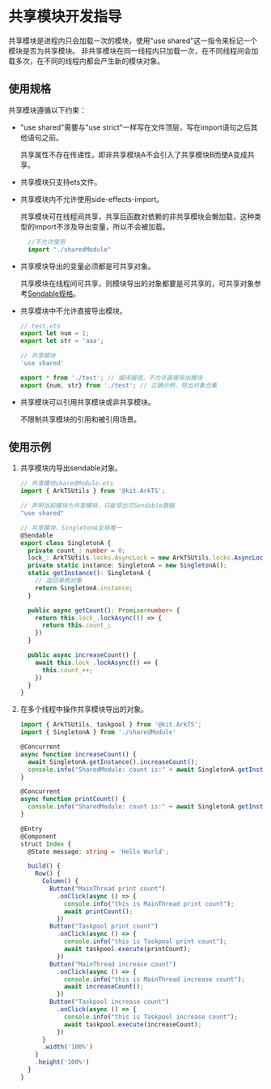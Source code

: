 # 共享模块开发指导

共享模块是进程内只会加载一次的模块，使用"use shared"这一指令来标记一个模块是否为共享模块。
非共享模块在同一线程内只加载一次，在不同线程间会加载多次，在不同的线程内都会产生新的模块对象。

## 使用规格

共享模块遵循以下约束：

- "use shared"需要与"use strict"一样写在文件顶层，写在import语句之后其他语句之前。

  共享属性不存在传递性，即非共享模块A不会引入了共享模块B而使A变成共享。

- 共享模块只支持ets文件。

- 共享模块内不允许使用side-effects-import。

  共享模块可在线程间共享，共享后函数对依赖的非共享模块会懒加载，这种类型的import不涉及导出变量，所以不会被加载。
  
  ```ts
    //不允许使用
    import "./sharedModule"
  ```

- 共享模块导出的变量必须都是可共享对象。

  共享模块在线程间可共享，则模块导出的对象都要是可共享的，可共享对象参考[Sendable规格](arkts-sendable.md)。

- 共享模块中不允许直接导出模块。

  ```ts
  // test.ets
  export let num = 1;
  export let str = 'aaa';

  // 共享模块
  'use shared'

  export * from './test'; // 编译报错，不允许直接导出模块
  export {num, str} from './test'; // 正确示例，导出对象合集
  ```

- 共享模块可以引用共享模块或非共享模块。

  不限制共享模块的引用和被引用场景。

## 使用示例

1. 共享模块内导出sendable对象。

    ```ts
    // 共享模块sharedModule.ets
    import { ArkTSUtils } from '@kit.ArkTS';

    // 声明当前模块为共享模块，只能导出可Sendable数据
    "use shared"

    // 共享模块，SingletonA全局唯一
    @Sendable
    export class SingletonA {
      private count_: number = 0;
      lock_: ArkTSUtils.locks.AsyncLock = new ArkTSUtils.locks.AsyncLock();
      private static instance: SingletonA = new SingletonA();
      static getInstance(): SingletonA {
        // 返回单例对象
        return SingletonA.instance;
      }

      public async getCount(): Promise<number> {
        return this.lock_.lockAsync(() => {
          return this.count_;
        })
      }

      public async increaseCount() {
        await this.lock_.lockAsync(() => {
          this.count_++;
        })
      }
    }
    ```

2. 在多个线程中操作共享模块导出的对象。

    ```ts
    import { ArkTSUtils, taskpool } from '@kit.ArkTS';
    import { SingletonA } from './sharedModule'

    @Concurrent
    async function increaseCount() {
      await SingletonA.getInstance().increaseCount();
      console.info("SharedModule: count is:" + await SingletonA.getInstance().getCount());
    }

    @Concurrent
    async function printCount() {
      console.info("SharedModule: count is:" + await SingletonA.getInstance().getCount());
    }

    @Entry
    @Component
    struct Index {
      @State message: string = 'Hello World';

      build() {
        Row() {
          Column() {
            Button("MainThread print count")
              .onClick(async () => {
                console.info("this is MainThread print count");
                await printCount();
              })
            Button("Taskpool print count")
              .onClick(async () => {
                console.info("this is Taskpool print count");
                await taskpool.execute(printCount);
              })
            Button("MainThread increase count")
              .onClick(async () => {
                console.info("this is MainThread increase count");
                await increaseCount();
              })
            Button("Taskpool increase count")
              .onClick(async () => {
                console.info("this is Taskpool increase count");
                await taskpool.execute(increaseCount);
              })
          }
          .width('100%')
        }
        .height('100%')
      }
    }
    ```
